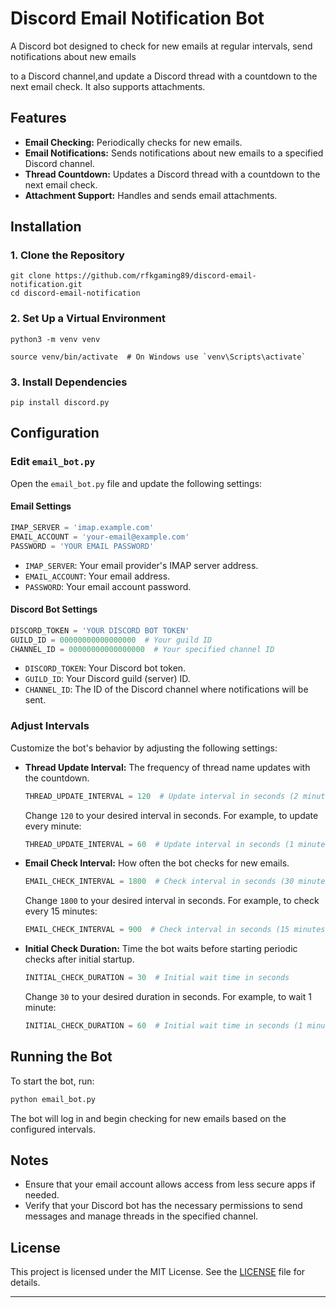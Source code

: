 # Discord Email Notification Bot

A Discord bot designed to check for new emails at regular intervals, send notifications about new emails

to a Discord channel,and update a 
Discord thread with a countdown to the next email check. It also supports attachments.

## Features

- **Email Checking:** Periodically checks for new emails.
- **Email Notifications:** Sends notifications about new emails to a specified Discord channel.
- **Thread Countdown:** Updates a Discord thread with a countdown to the next email check.
- **Attachment Support:** Handles and sends email attachments.

## Installation

### 1. Clone the Repository

```
git clone https://github.com/rfkgaming89/discord-email-notification.git
cd discord-email-notification
```

### 2. Set Up a Virtual Environment

```
python3 -m venv venv
```

    source venv/bin/activate  # On Windows use `venv\Scripts\activate`


### 3. Install Dependencies

```
pip install discord.py
```

## Configuration

### Edit `email_bot.py`

Open the `email_bot.py` file and update the following settings:

#### Email Settings

```python
IMAP_SERVER = 'imap.example.com'
EMAIL_ACCOUNT = 'your-email@example.com'
PASSWORD = 'YOUR EMAIL PASSWORD'
```

- `IMAP_SERVER`: Your email provider's IMAP server address.
- `EMAIL_ACCOUNT`: Your email address.
- `PASSWORD`: Your email account password.

#### Discord Bot Settings

```python
DISCORD_TOKEN = 'YOUR DISCORD BOT TOKEN'
GUILD_ID = 00000000000000000  # Your guild ID
CHANNEL_ID = 00000000000000000  # Your specified channel ID
```

- `DISCORD_TOKEN`: Your Discord bot token.
- `GUILD_ID`: Your Discord guild (server) ID.
- `CHANNEL_ID`: The ID of the Discord channel where notifications will be sent.

### Adjust Intervals

Customize the bot's behavior by adjusting the following settings:

- **Thread Update Interval:** The frequency of thread name updates with the countdown.

  ```python
  THREAD_UPDATE_INTERVAL = 120  # Update interval in seconds (2 minutes)
  ```

  Change `120` to your desired interval in seconds. For example, to update every minute:

  ```python
  THREAD_UPDATE_INTERVAL = 60  # Update interval in seconds (1 minute)
  ```

- **Email Check Interval:** How often the bot checks for new emails.

  ```python
  EMAIL_CHECK_INTERVAL = 1800  # Check interval in seconds (30 minutes)
  ```

  Change `1800` to your desired interval in seconds. For example, to check every 15 minutes:

  ```python
  EMAIL_CHECK_INTERVAL = 900  # Check interval in seconds (15 minutes)
  ```

- **Initial Check Duration:** Time the bot waits before starting periodic checks after initial startup.

  ```python
  INITIAL_CHECK_DURATION = 30  # Initial wait time in seconds
  ```

  Change `30` to your desired duration in seconds. For example, to wait 1 minute:

  ```python
  INITIAL_CHECK_DURATION = 60  # Initial wait time in seconds (1 minute)
  ```

## Running the Bot

To start the bot, run:

```bash
python email_bot.py
```

The bot will log in and begin checking for new emails based on the configured intervals.

## Notes

- Ensure that your email account allows access from less secure apps if needed.
- Verify that your Discord bot has the necessary permissions to send messages and manage threads in the specified channel.

## License

This project is licensed under the MIT License. See the [LICENSE](LICENSE) file for details.

---

